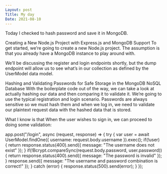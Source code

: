 ```yaml
---
Layout: post
Title: My day
Date: 2021-08-10
---
```


Today I checked to hash password and save it in MongoDB.

Creating a New Node.js Project with Express.js and MongoDB Support
To get started, we’re going to create a new Node.js project. The assumption is that you already have a MongoDB instance to play around with.

We’ll be discussing the register and login endpoints shortly, but the dump endpoint will allow us to see what’s in our collection as defined by the UserModel data model.

Hashing and Validating Passwords for Safe Storage in the MongoDB NoSQL Database
With the boilerplate code out of the way, we can take a look at actually hashing our data and then comparing it to validate it. We’re going to use the typical registration and login scenario. Passwords are always sensitive so we must hash them and when we log in, we need to validate our plaintext request data with the hashed data that is stored.

What I know is that When the user wishes to sign in, we can proceed to doing some validation:

app.post("/login", async (request, response) => {
try {
var user = await UserModel.findOne({ username: request.body.username }).exec();
if(!user) {
return response.status(400).send({ message: "The username does not exist" });
}
if(!Bcrypt.compareSync(request.body.password, user.password)) {
return response.status(400).send({ message: "The password is invalid" });
}
response.send({ message: "The username and password combination is correct!" });
} catch (error) {
response.status(500).send(error);
}
});
